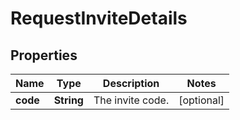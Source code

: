 

# RequestInviteDetails


## Properties

Name | Type | Description | Notes
------------ | ------------- | ------------- | -------------
**code** | **String** | The invite code. |  [optional]



